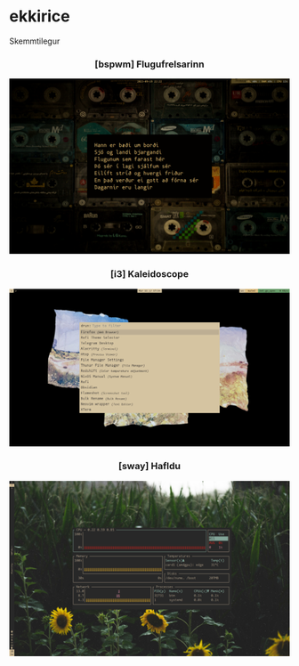 # ekkirice
Skemmtilegur

<h3 align="center"> [bspwm] Flugufrelsarinn </h3>
<img src="./themes/flugufrelsarinn/flugufrelsarinn.png"/>

<h3 align="center"> [i3] Kaleidoscope </h3>
<img src="./themes/kaleidoscope/scrnsht2.png"/>


<h3 align="center"> [sway] Hafldu </h3>
<img src="./themes/hafldu/screen.png"/>
